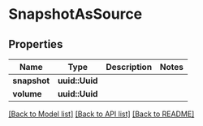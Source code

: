 # SnapshotAsSource

## Properties

Name | Type | Description | Notes
------------ | ------------- | ------------- | -------------
**snapshot** | **uuid::Uuid** |  | 
**volume** | **uuid::Uuid** |  | 


[[Back to Model list]](../README.md#documentation-for-models) [[Back to API list]](../README.md#documentation-for-api-endpoints) [[Back to README]](../README.md)

